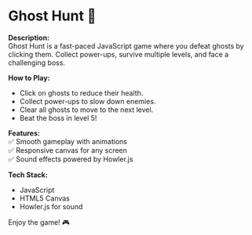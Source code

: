 # Ghost Hunt 🎃

**Description:**  
Ghost Hunt is a fast-paced JavaScript game where you defeat ghosts by clicking them. Collect power-ups, survive multiple levels, and face a challenging boss.

**How to Play:**  
- Click on ghosts to reduce their health.  
- Collect power-ups to slow down enemies.  
- Clear all ghosts to move to the next level.  
- Beat the boss in level 5!

**Features:**  
✅ Smooth gameplay with animations  
✅ Responsive canvas for any screen  
✅ Sound effects powered by Howler.js  

**Tech Stack:**  
- JavaScript  
- HTML5 Canvas  
- Howler.js for sound  

Enjoy the game! 🎮  
